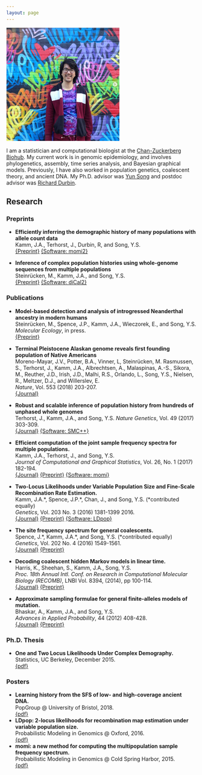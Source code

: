 ```yaml
---
layout: page
---
```


<img src="/assets/mural.png" width="300" />

I am a statistician and computational biologist at the [Chan-Zuckerberg Biohub](https://www.czbiohub.org/). My current work is in genomic epidemiology, and involves phylogenetics, assembly, time series analysis, and Bayesian graphical models.
Previously, I have also worked in population genetics, coalescent theory, and ancient DNA. My Ph.D. advisor was [Yun Song](http://people.eecs.berkeley.edu/~yss/) and postdoc advisor was [Richard Durbin](https://www.gen.cam.ac.uk/directory/richard-durbin).

## Research

### Preprints

-   **Efficiently inferring the demographic history of many populations
    with allele count data**  
    Kamm, J.A., Terhorst, J., Durbin, R, and Song, Y.S.  
    [{Preprint}](https://www.biorxiv.org/content/early/2018/03/23/287268)
    [{Software: momi2}](https://github.com/popgenmethods/momi2)

-   **Inference of complex population histories using whole-genome
    sequences from multiple populations**  
    Steinrücken, M., Kamm, J.A., and Song, Y.S.  
    [{Preprint}](http://dx.doi.org/10.1101/026591) [{Software: diCal2}](https://sourceforge.net/projects/dical2)

### Publications

-   **Model-based detection and analysis of introgressed Neanderthal
    ancestry in modern humans**  
    Steinrücken, M., Spence, J.P., Kamm, J.A., Wieczorek, E., and Song,
    Y.S.  
    *Molecular Ecology*, in press.  
    [{Preprint}](https://www.biorxiv.org/content/early/2017/12/01/227660)

-   **Terminal Pleistocene Alaskan genome reveals first founding
    population of Native Americans**  
    Moreno-Mayar, J.V., Potter, B.A., Vinner, L, Steinrücken, M.
    Rasmussen, S., Terhorst, J., Kamm, J.A., Albrechtsen, A.,
    Malaspinas, A.-S., Sikora, M., Reuther, J.D., Irish, J.D., Malhi,
    R.S., Orlando, L., Song, Y.S., Nielsen, R., Meltzer, D.J., and
    Willerslev, E.  
    *Nature*, Vol. 553 (2018) 203-207.  
    [{Journal}](https://www.nature.com/articles/nature25173)

-   **Robust and scalable inference of population history from hundreds
    of unphased whole genomes**  
    Terhorst, J., Kamm, J.A., and Song, Y.S.
    *Nature Genetics*, Vol. 49 (2017) 303-309.  
    [{Journal}](http://dx.doi.org/10.1038/ng.3748) [{Software:
    SMC++}](https://github.com/popgenmethods/smcpp)

-   **Efficient computation of the joint sample frequency spectra for
    multiple populations.**  
    Kamm, J.A., Terhorst, J., and Song, Y.S.  
    *Journal of Computational and Graphical Statistics*, Vol. 26, No.
    1 (2017) 182-194.  
    [{Journal}](http://www.tandfonline.com/doi/abs/10.1080/10618600.2016.1159212)
    [{Preprint}](http://arxiv.org/abs/1503.01133) [{Software:
    momi}](https://github.com/popgenmethods/momi)

-   **Two-Locus Likelihoods under Variable Population Size and
    Fine-Scale Recombination Rate Estimation.**  
    Kamm, J.A.\*, Spence, J.P.\*, Chan, J., and Song, Y.S.
    (\*contributed equally)  
    *Genetics*, Vol. 203 No. 3 (2016) 1381-1399 2016.  
    [{Journal}](http://www.genetics.org/content/203/3/1381)
    [{Preprint}](http://arxiv.org/abs/1510.06017) [{Software:
    LDpop}](https://github.com/popgenmethods/ldpop)

-   **The site frequency spectrum for general coalescents.**  
    Spence, J.\*, Kamm, J.A.\*, and Song, Y.S. (\*contributed equally)  
    *Genetics*, Vol. 202 No. 4 (2016) 1549-1561.  
    [{Journal}](http://www.genetics.org/content/genetics/202/4/1549.full.pdf)
    [{Preprint}](http://arxiv.org/abs/1510.05631)

-   **Decoding coalescent hidden Markov models in linear time.**  
    Harris, K., Sheehan, S., Kamm, J.A., Song, Y.S.  
    *Proc. 18th Annual Intl. Conf. on Research in Computational
    Molecular Biology (RECOMB)*, LNBI Vol. 8394, (2014), pp 100-114.  
    [{Journal}](http://dx.doi.org/10.1007/978-3-319-05269-4_8)
    [{Preprint}](http://arxiv.org/abs/1403.0858)

-   **Approximate sampling formulae for general finite-alleles models of
    mutation.**  
    Bhaskar, A., Kamm, J.A., and Song, Y.S.  
    *Advances in Applied Probability*, 44 (2012) 408-428.  
    [{Journal}](http://projecteuclid.org/euclid.aap/1339878718)
    [{Preprint}](http://arxiv.org/abs/1109.2386)

### Ph.D. Thesis

-   **One and Two Locus Likelihoods Under Complex Demography.**  
    Statistics, UC Berkeley, December 2015.  
    [{pdf}](/assets/thesis.pdf)

### Posters

-   **Learning history from the SFS of low- and high-coverage ancient
    DNA.**  
    PopGroup @ University of Bristol, 2018.  
    [{pdf}](/assets/ancient_momi.pdf)
-   **LDpop: 2-locus likelihoods for recombination map estimation under
    variable population size.**  
    Probabilistic Modeling in Genomics @ Oxford, 2016.  
    [{pdf}](/assets/ldpop_poster.pdf)
-   **momi: a new method for computing the multipopulation sample
    frequency spectrum.**  
    Probabilistic Modeling in Genomics @ Cold Spring Harbor, 2015.  
    [{pdf}](/assets/momi_poster.pdf)

